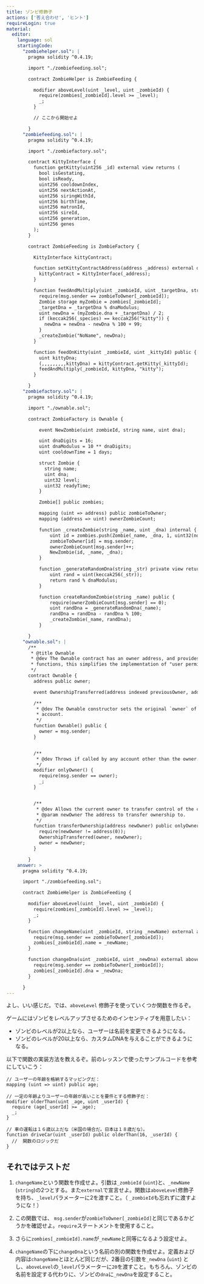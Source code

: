 ```yaml
---
title: ゾンビ修飾子
actions: ['答え合わせ', 'ヒント']
requireLogin: true
material:
  editor:
    language: sol
    startingCode:
      "zombiehelper.sol": |
        pragma solidity ^0.4.19;

        import "./zombiefeeding.sol";

        contract ZombieHelper is ZombieFeeding {

          modifier aboveLevel(uint _level, uint _zombieId) {
            require(zombies[_zombieId].level >= _level);
            _;
          }

          // ここから開始せよ

        }
      "zombiefeeding.sol": |
        pragma solidity ^0.4.19;

        import "./zombiefactory.sol";

        contract KittyInterface {
          function getKitty(uint256 _id) external view returns (
            bool isGestating,
            bool isReady,
            uint256 cooldownIndex,
            uint256 nextActionAt,
            uint256 siringWithId,
            uint256 birthTime,
            uint256 matronId,
            uint256 sireId,
            uint256 generation,
            uint256 genes
          );
        }

        contract ZombieFeeding is ZombieFactory {

          KittyInterface kittyContract;

          function setKittyContractAddress(address _address) external onlyOwner {
            kittyContract = KittyInterface(_address);
          }

          function feedAndMultiply(uint _zombieId, uint _targetDna, string _species) public {
            require(msg.sender == zombieToOwner[_zombieId]);
            Zombie storage myZombie = zombies[_zombieId];
            _targetDna = _targetDna % dnaModulus;
            uint newDna = (myZombie.dna + _targetDna) / 2;
            if (keccak256(_species) == keccak256("kitty")) {
              newDna = newDna - newDna % 100 + 99;
            }
            _createZombie("NoName", newDna);
          }

          function feedOnKitty(uint _zombieId, uint _kittyId) public {
            uint kittyDna;
            (,,,,,,,,,kittyDna) = kittyContract.getKitty(_kittyId);
            feedAndMultiply(_zombieId, kittyDna, "kitty");
          }

        }
      "zombiefactory.sol": |
        pragma solidity ^0.4.19;

        import "./ownable.sol";

        contract ZombieFactory is Ownable {

            event NewZombie(uint zombieId, string name, uint dna);

            uint dnaDigits = 16;
            uint dnaModulus = 10 ** dnaDigits;
            uint cooldownTime = 1 days;

            struct Zombie {
              string name;
              uint dna;
              uint32 level;
              uint32 readyTime;
            }

            Zombie[] public zombies;

            mapping (uint => address) public zombieToOwner;
            mapping (address => uint) ownerZombieCount;

            function _createZombie(string _name, uint _dna) internal {
                uint id = zombies.push(Zombie(_name, _dna, 1, uint32(now + cooldownTime))) - 1;
                zombieToOwner[id] = msg.sender;
                ownerZombieCount[msg.sender]++;
                NewZombie(id, _name, _dna);
            }

            function _generateRandomDna(string _str) private view returns (uint) {
                uint rand = uint(keccak256(_str));
                return rand % dnaModulus;
            }

            function createRandomZombie(string _name) public {
                require(ownerZombieCount[msg.sender] == 0);
                uint randDna = _generateRandomDna(_name);
                randDna = randDna - randDna % 100;
                _createZombie(_name, randDna);
            }

        }
      "ownable.sol": |
        /**
         * @title Ownable
         * @dev The Ownable contract has an owner address, and provides basic authorization control
         * functions, this simplifies the implementation of "user permissions".
         */
        contract Ownable {
          address public owner;

          event OwnershipTransferred(address indexed previousOwner, address indexed newOwner);

          /**
           * @dev The Ownable constructor sets the original `owner` of the contract to the sender
           * account.
           */
          function Ownable() public {
            owner = msg.sender;
          }


          /**
           * @dev Throws if called by any account other than the owner.
           */
          modifier onlyOwner() {
            require(msg.sender == owner);
            _;
          }


          /**
           * @dev Allows the current owner to transfer control of the contract to a newOwner.
           * @param newOwner The address to transfer ownership to.
           */
          function transferOwnership(address newOwner) public onlyOwner {
            require(newOwner != address(0));
            OwnershipTransferred(owner, newOwner);
            owner = newOwner;
          }

        }
    answer: >
      pragma solidity ^0.4.19;

      import "./zombiefeeding.sol";

      contract ZombieHelper is ZombieFeeding {

        modifier aboveLevel(uint _level, uint _zombieId) {
          require(zombies[_zombieId].level >= _level);
          _;
        }

        function changeName(uint _zombieId, string _newName) external aboveLevel(2, _zombieId) {
          require(msg.sender == zombieToOwner[_zombieId]);
          zombies[_zombieId].name = _newName;
        }

        function changeDna(uint _zombieId, uint _newDna) external aboveLevel(20, _zombieId) {
          require(msg.sender == zombieToOwner[_zombieId]);
          zombies[_zombieId].dna = _newDna;
        }

      }
---
```


よし、いい感じだ。では、`aboveLevel` 修飾子を使っていくつか関数を作るぞ。

ゲームにはゾンビをレベルアップさせるためのインセンティブを用意したい：

- ゾンビのレベルが2以上なら、ユーザーは名前を変更できるようになる。
- ゾンビのレベルが20以上なら、カスタムDNAを与えることができるようになる。

以下で関数の実装方法を教えるぞ。前のレッスンで使ったサンプルコードを参考にしていこう：

```
// ユーザーの年齢を格納するマッピングだ：
mapping (uint => uint) public age;

// 一定の年齢よりユーザーの年齢が高いことを要件とする修飾子だ：
modifier olderThan(uint _age, uint _userId) {
  require (age[_userId] >= _age);
  _;
}

// 車の運転は１６歳以上だな（米国の場合だ。日本は１８歳だな）。
function driveCar(uint _userId) public olderThan(16, _userId) {
  //  関数のロジックだ
}
```

## それではテストだ

1. `changeName`という関数を作成せよ。引数は`_zombieId` (`uint`)と、`_newName` (`string`)の2つとする。また`external`で宣言せよ。関数は`aboveLevel`修飾子を持ち、`_level`パラメーターに2を渡すこと。（ `_zombieId`も忘れずに渡すようにな！）

2. この関数では、 `msg.sender`が`zombieToOwner[_zombieId]`と同じであるかどうかを確認せよ。`require`ステートメントを使用すること。

3. さらに`zombies[_zombieId].name`が`_newName`と同等になるよう設定せよ。

4. `changeName`の下に`changeDna`という名前の別の関数を作成せよ。定義および内容は`changeName`とほとんど同じだが、2番目の引数を`_newDna` (`uint`) とし、`aboveLevel`の`_level`パラメーターに`20`を渡すこと。もちろん、ゾンビの名前を設定する代わりに、ゾンビの`dna`に`_newDna`を設定すること。
